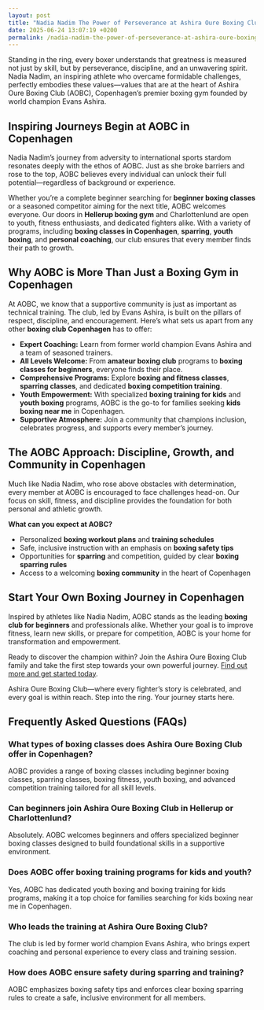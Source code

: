 ```yaml
---
layout: post
title: "Nadia Nadim The Power of Perseverance at Ashira Oure Boxing Club"
date: 2025-06-24 13:07:19 +0200
permalink: /nadia-nadim-the-power-of-perseverance-at-ashira-oure-boxing-club/
---
```

Standing in the ring, every boxer understands that greatness is measured not just by skill, but by perseverance, discipline, and an unwavering spirit. Nadia Nadim, an inspiring athlete who overcame formidable challenges, perfectly embodies these values—values that are at the heart of Ashira Oure Boxing Club (AOBC), Copenhagen’s premier boxing gym founded by world champion Evans Ashira.

## Inspiring Journeys Begin at AOBC in Copenhagen

Nadia Nadim’s journey from adversity to international sports stardom resonates deeply with the ethos of AOBC. Just as she broke barriers and rose to the top, AOBC believes every individual can unlock their full potential—regardless of background or experience.

Whether you’re a complete beginner searching for **beginner boxing classes** or a seasoned competitor aiming for the next title, AOBC welcomes everyone. Our doors in **Hellerup boxing gym** and Charlottenlund are open to youth, fitness enthusiasts, and dedicated fighters alike. With a variety of programs, including **boxing classes in Copenhagen**, **sparring**, **youth boxing**, and **personal coaching**, our club ensures that every member finds their path to growth.

## Why AOBC is More Than Just a Boxing Gym in Copenhagen

At AOBC, we know that a supportive community is just as important as technical training. The club, led by Evans Ashira, is built on the pillars of respect, discipline, and encouragement. Here’s what sets us apart from any other **boxing club Copenhagen** has to offer:

- **Expert Coaching:** Learn from former world champion Evans Ashira and a team of seasoned trainers.
- **All Levels Welcome:** From **amateur boxing club** programs to **boxing classes for beginners**, everyone finds their place.
- **Comprehensive Programs:** Explore **boxing and fitness classes**, **sparring classes**, and dedicated **boxing competition training**.
- **Youth Empowerment:** With specialized **boxing training for kids** and **youth boxing** programs, AOBC is the go-to for families seeking **kids boxing near me** in Copenhagen.
- **Supportive Atmosphere:** Join a community that champions inclusion, celebrates progress, and supports every member’s journey.

## The AOBC Approach: Discipline, Growth, and Community in Copenhagen

Much like Nadia Nadim, who rose above obstacles with determination, every member at AOBC is encouraged to face challenges head-on. Our focus on skill, fitness, and discipline provides the foundation for both personal and athletic growth.

**What can you expect at AOBC?**  
- Personalized **boxing workout plans** and **training schedules**
- Safe, inclusive instruction with an emphasis on **boxing safety tips**
- Opportunities for **sparring** and competition, guided by clear **boxing sparring rules**
- Access to a welcoming **boxing community** in the heart of Copenhagen

## Start Your Own Boxing Journey in Copenhagen

Inspired by athletes like Nadia Nadim, AOBC stands as the leading **boxing club for beginners** and professionals alike. Whether your goal is to improve fitness, learn new skills, or prepare for competition, AOBC is your home for transformation and empowerment.

Ready to discover the champion within? Join the Ashira Oure Boxing Club family and take the first step towards your own powerful journey. [Find out more and get started today](https://www.ashiraoure.com/).

Ashira Oure Boxing Club—where every fighter’s story is celebrated, and every goal is within reach. Step into the ring. Your journey starts here.

## Frequently Asked Questions (FAQs)

### What types of boxing classes does Ashira Oure Boxing Club offer in Copenhagen?  
AOBC provides a range of boxing classes including beginner boxing classes, sparring classes, boxing fitness, youth boxing, and advanced competition training tailored for all skill levels.

### Can beginners join Ashira Oure Boxing Club in Hellerup or Charlottenlund?  
Absolutely. AOBC welcomes beginners and offers specialized beginner boxing classes designed to build foundational skills in a supportive environment.

### Does AOBC offer boxing training programs for kids and youth?  
Yes, AOBC has dedicated youth boxing and boxing training for kids programs, making it a top choice for families searching for kids boxing near me in Copenhagen.

### Who leads the training at Ashira Oure Boxing Club?  
The club is led by former world champion Evans Ashira, who brings expert coaching and personal experience to every class and training session.

### How does AOBC ensure safety during sparring and training?  
AOBC emphasizes boxing safety tips and enforces clear boxing sparring rules to create a safe, inclusive environment for all members.

<script type="application/ld+json">
{
  "@context": "https://schema.org",
  "@type": "BlogPosting",
  "headline": "Nadia Nadim The Power of Perseverance at Ashira Oure Boxing Club",
  "description": "Explore how Nadia Nadim's inspiring journey embodies the values of perseverance and discipline at Ashira Oure Boxing Club, Copenhagen’s premier boxing gym founded by world champion Evans Ashira.",
  "url": "https://www.ashiraoure.com/",
  "author": {
    "@type": "Person",
    "name": "Evans Ashira",
    "description": "Former world champion and founder of Ashira Oure Boxing Club, expert boxing coach focused on skill, fitness, and discipline."
  },
  "publisher": {
    "@type": "Person",
    "name": "Evans Ashira"
  },
  "datePublished": "2024-06-01",
  "mainEntityOfPage": "https://www.ashiraoure.com/blog/nadia-nadim-power-of-perseverance",
  "articleSection": [
    "boxing club copenhagen",
    "beginner boxing classes",
    "boxing gym copenhagen",
    "youth boxing",
    "boxing competition training"
  ],
  "keywords": "ashira oure boxing club, ashira oure, aobc, evans ashira, ashira boxing, boxing club copenhagen, boxing gym copenhagen, hellerup boxing gym, boxing classes, sparring classes, boxing competition training, youth boxing, boxing training for kids, amateur boxing club"
}
</script>

<script type="application/ld+json">
{
  "@context": "https://schema.org",
  "@type": "FAQPage",
  "mainEntity": [
    {
      "@type": "Question",
      "name": "What types of boxing classes does Ashira Oure Boxing Club offer in Copenhagen?",
      "acceptedAnswer": {
        "@type": "Answer",
        "text": "AOBC provides a range of boxing classes including beginner boxing classes, sparring classes, boxing fitness, youth boxing, and advanced competition training tailored for all skill levels."
      }
    },
    {
      "@type": "Question",
      "name": "Can beginners join Ashira Oure Boxing Club in Hellerup or Charlottenlund?",
      "acceptedAnswer": {
        "@type": "Answer",
        "text": "Absolutely. AOBC welcomes beginners and offers specialized beginner boxing classes designed to build foundational skills in a supportive environment."
      }
    },
    {
      "@type": "Question",
      "name": "Does AOBC offer boxing training programs for kids and youth?",
      "acceptedAnswer": {
        "@type": "Answer",
        "text": "Yes, AOBC has dedicated youth boxing and boxing training for kids programs, making it a top choice for families searching for kids boxing near me in Copenhagen."
      }
    },
    {
      "@type": "Question",
      "name": "Who leads the training at Ashira Oure Boxing Club?",
      "acceptedAnswer": {
        "@type": "Answer",
        "text": "The club is led by former world champion Evans Ashira, who brings expert coaching and personal experience to every class and training session."
      }
    },
    {
      "@type": "Question",
      "name": "How does AOBC ensure safety during sparring and training?",
      "acceptedAnswer": {
        "@type": "Answer",
        "text": "AOBC emphasizes boxing safety tips and enforces clear boxing sparring rules to create a safe, inclusive environment for all members."
      }
    }
  ]
}
</script>